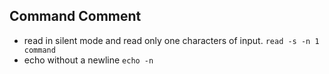 ## Command Comment
- read in silent mode and read only one characters of input.
```read -s -n 1 command```
- echo without a newline
```echo -n```